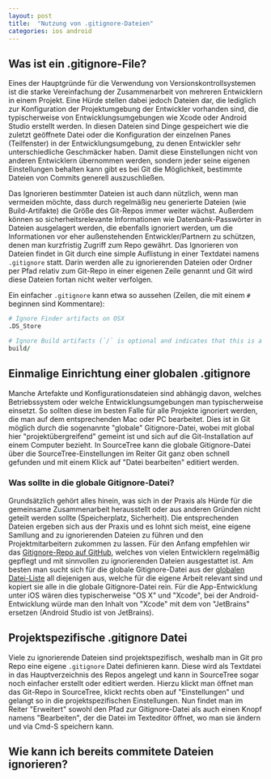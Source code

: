 ```yaml
---
layout: post
title:  "Nutzung von .gitignore-Dateien"
categories: ios android
---
```


## Was ist ein .gitignore-File?

Eines der Hauptgründe für die Verwendung von Versionskontrollsystemen ist die starke Vereinfachung der Zusammenarbeit von mehreren Entwicklern in einem Projekt. Eine Hürde stellen dabei jedoch Dateien dar, die lediglich zur Konfiguration der Projektumgebung der Entwickler vorhanden sind, die typischerweise von Entwicklungsumgebungen wie Xcode oder Android Studio erstellt werden. In diesen Dateien sind Dinge gespeichert wie die zuletzt geöffnete Datei oder die Konfiguration der einzelnen Panes (Teilfenster) in der Entwicklungsumgebung, zu denen Entwickler sehr unterschiedliche Geschmäcker haben. Damit diese Einstellungen nicht von anderen Entwicklern übernommen werden, sondern jeder seine eigenen Einstellungen behalten kann gibt es bei Git die Möglichkeit, bestimmte Dateien von Commits generell auszuschließen.

Das Ignorieren bestimmter Dateien ist auch dann nützlich, wenn man vermeiden möchte, dass durch regelmäßig neu generierte Dateien (wie Build-Artifakte) die Größe des Git-Repos immer weiter wächst. Außerdem können so sicherheitsrelevante Informationen wie Datenbank-Passwörter in Dateien ausgelagert werden, die ebenfalls ignoriert werden, um die Informationen vor eher außenstehenden Entwickler/Partnern zu schützen, denen man kurzfristig Zugriff zum Repo gewährt. Das Ignorieren von Dateien findet in Git durch eine simple Auflistung in einer Textdatei namens `.gitignore` statt. Darin werden alle zu ignorierenden Dateien oder Ordner per Pfad relativ zum Git-Repo in einer eigenen Zeile genannt und Git wird diese Dateien fortan nicht weiter verfolgen.

Ein einfacher `.gitignore` kann etwa so aussehen (Zeilen, die mit einem `#` beginnen sind Kommentare):
``` ruby
# Ignore Finder artifacts on OSX
.DS_Store

# Ignore Build artifacts (`/` is optional and indicates that this is a folder)
build/
```

## Einmalige Einrichtung einer globalen .gitignore

Manche Artefakte und Konfigurationsdateien sind abhängig davon, welches Betriebssystem oder welche Entwicklungsumgebungen man typischerweise einsetzt. So sollten diese im besten Falle für alle Projekte ignoriert werden, die man auf dem entsprechenden Mac oder PC bearbeitet. Dies ist in Git möglich durch die sogenannte "globale" Gitignore-Datei, wobei mit global hier "projektübergreifend" gemeint ist und sich auf die Git-Installation auf einem Computer bezieht. In SourceTree kann die globale Gitignore-Datei über die SourceTree-Einstellungen im Reiter Git ganz oben schnell gefunden und mit einem Klick auf "Datei bearbeiten" editiert werden.

### Was sollte in die globale Gitignore-Datei?

Grundsätzlich gehört alles hinein, was sich in der Praxis als Hürde für die gemeinsame Zusammenarbeit herausstellt oder aus anderen Gründen nicht geteilt werden sollte (Speicherplatz, Sicherheit). Die entsprechenden Dateien ergeben sich aus der Praxis und es lohnt sich meist, eine eigene Samllung and zu ignorierenden Dateien zu führen und den Projektmitarbeitern zukommen zu lassen. Für den Anfang empfehlen wir das [Gitignore-Repo auf GitHub](https://github.com/github/gitignore), welches von vielen Entwicklern regelmäßig gepflegt und mit sinnvollen zu ignorierenden Dateien ausgestattet ist. Am besten man sucht sich für die globale Gitignore-Datei aus der [globalen Datei-Liste](https://github.com/github/gitignore/tree/master/Global) all diejenigen aus, welche für die eigene Arbeit relevant sind und kopiert sie alle in die globale Gitignore-Datei rein. Für die App-Entwicklung unter iOS wären dies typischerweise "OS X" und "Xcode", bei der Android-Entwicklung würde man den Inhalt von "Xcode" mit dem von "JetBrains" ersetzen (Android Studio ist von JetBrains).

## Projektspezifische .gitignore Datei

Viele zu ignorierende Dateien sind projektspezifisch, weshalb man in Git pro Repo eine eigene `.gitignore` Datei definieren kann. Diese wird als Textdatei in das Hauptverzeichnis des Repos angelegt und kann in SourceTree sogar noch einfacher erstellt oder editiert werden. Hierzu klickt man öffnet man das Git-Repo in SourceTree, klickt rechts oben auf "Einstellungen" und gelangt so in die projektspezifischen Einstellungen. Nun findet man im Reiter "Erweitert" sowohl den Pfad zur Gitignore-Datei als auch einen Knopf namens "Bearbeiten", der die Datei im Texteditor öffnet, wo man sie ändern und via Cmd-S speichern kann.

## Wie kann ich bereits commitete Dateien ignorieren?
